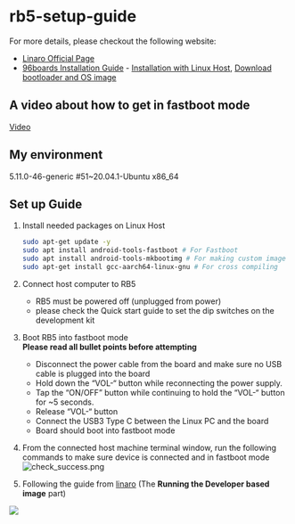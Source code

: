 # rb5-setup-guide

For more details, please checkout the following website:

- [Linaro Official Page](http://releases.linaro.org/96boards/rb5/linaro/debian/21.12/)
- [96boards Installation Guide](https://www.96boards.org/documentation/consumer/dragonboard/qualcomm-robotics-rb5/installation/) - [Installation with Linux Host](https://www.96boards.org/documentation/consumer/dragonboard/qualcomm-robotics-rb5/installation/linux-fastboot.md.html), [Download bootloader and OS image](https://www.96boards.org/documentation/consumer/dragonboard/qualcomm-robotics-rb5/downloads/)

## A video about how to get in fastboot mode

[Video](fastboot_mode.mp4)

## My environment

5.11.0-46-generic #51~20.04.1-Ubuntu x86_64

## Set up Guide

1. Install needed packages on Linux Host

    ```bash
    sudo apt-get update -y
    sudo apt install android-tools-fastboot # For Fastboot
    sudo apt install android-tools-mkbootimg # For making custom image
    sudo apt-get install gcc-aarch64-linux-gnu # For cross compiling
    ```

2. Connect host computer to RB5
   - RB5 must be powered off (unplugged from power)
   - please check the Quick start guide to set the dip switches on the development kit

3. Boot RB5 into fastboot mode  
    **Please read all bullet points before attempting**
    - Disconnect the power cable from the board and make sure no USB cable is plugged into the board
    - Hold down the “VOL-“ button while reconnecting the power supply.
    - Tap the “ON/OFF” button while continuing to hold the “VOL-“ button for ~5 seconds.
    - Release “VOL-“ button
    - Connect the USB3 Type C between the Linux PC and the board
    - Board should boot into fastboot mode

4. From the connected host machine terminal window, run the following commands to make sure device is connected and in fastboot mode
![check_success.png](https://i.imgur.com/zm3iPEa.png)

5. Following the guide from [linaro](https://releases.linaro.org/96boards/rb5/linaro/debian/21.12/) (The **Running the Developer based image** part)

![](https://i.imgur.com/QRY6DAf.png)
